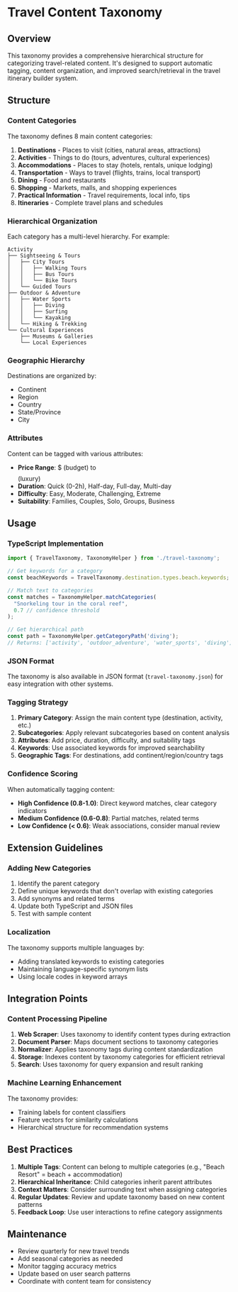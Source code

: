 # Travel Content Taxonomy

## Overview

This taxonomy provides a comprehensive hierarchical structure for categorizing travel-related content. It's designed to support automatic tagging, content organization, and improved search/retrieval in the travel itinerary builder system.

## Structure

### Content Categories

The taxonomy defines 8 main content categories:

1. **Destinations** - Places to visit (cities, natural areas, attractions)
2. **Activities** - Things to do (tours, adventures, cultural experiences)
3. **Accommodations** - Places to stay (hotels, rentals, unique lodging)
4. **Transportation** - Ways to travel (flights, trains, local transport)
5. **Dining** - Food and restaurants
6. **Shopping** - Markets, malls, and shopping experiences
7. **Practical Information** - Travel requirements, local info, tips
8. **Itineraries** - Complete travel plans and schedules

### Hierarchical Organization

Each category has a multi-level hierarchy. For example:

```
Activity
├── Sightseeing & Tours
│   ├── City Tours
│   │   ├── Walking Tours
│   │   ├── Bus Tours
│   │   └── Bike Tours
│   └── Guided Tours
├── Outdoor & Adventure
│   ├── Water Sports
│   │   ├── Diving
│   │   ├── Surfing
│   │   └── Kayaking
│   └── Hiking & Trekking
└── Cultural Experiences
    ├── Museums & Galleries
    └── Local Experiences
```

### Geographic Hierarchy

Destinations are organized by:
- Continent
- Region
- Country
- State/Province
- City

### Attributes

Content can be tagged with various attributes:

- **Price Range**: $ (budget) to $$$$ (luxury)
- **Duration**: Quick (0-2h), Half-day, Full-day, Multi-day
- **Difficulty**: Easy, Moderate, Challenging, Extreme
- **Suitability**: Families, Couples, Solo, Groups, Business

## Usage

### TypeScript Implementation

```typescript
import { TravelTaxonomy, TaxonomyHelper } from './travel-taxonomy';

// Get keywords for a category
const beachKeywords = TravelTaxonomy.destination.types.beach.keywords;

// Match text to categories
const matches = TaxonomyHelper.matchCategories(
  "Snorkeling tour in the coral reef",
  0.7 // confidence threshold
);

// Get hierarchical path
const path = TaxonomyHelper.getCategoryPath('diving');
// Returns: ['activity', 'outdoor_adventure', 'water_sports', 'diving']
```

### JSON Format

The taxonomy is also available in JSON format (`travel-taxonomy.json`) for easy integration with other systems.

### Tagging Strategy

1. **Primary Category**: Assign the main content type (destination, activity, etc.)
2. **Subcategories**: Apply relevant subcategories based on content analysis
3. **Attributes**: Add price, duration, difficulty, and suitability tags
4. **Keywords**: Use associated keywords for improved searchability
5. **Geographic Tags**: For destinations, add continent/region/country tags

### Confidence Scoring

When automatically tagging content:
- **High Confidence (0.8-1.0)**: Direct keyword matches, clear category indicators
- **Medium Confidence (0.6-0.8)**: Partial matches, related terms
- **Low Confidence (< 0.6)**: Weak associations, consider manual review

## Extension Guidelines

### Adding New Categories

1. Identify the parent category
2. Define unique keywords that don't overlap with existing categories
3. Add synonyms and related terms
4. Update both TypeScript and JSON files
5. Test with sample content

### Localization

The taxonomy supports multiple languages by:
- Adding translated keywords to existing categories
- Maintaining language-specific synonym lists
- Using locale codes in keyword arrays

## Integration Points

### Content Processing Pipeline

1. **Web Scraper**: Uses taxonomy to identify content types during extraction
2. **Document Parser**: Maps document sections to taxonomy categories
3. **Normalizer**: Applies taxonomy tags during content standardization
4. **Storage**: Indexes content by taxonomy categories for efficient retrieval
5. **Search**: Uses taxonomy for query expansion and result ranking

### Machine Learning Enhancement

The taxonomy provides:
- Training labels for content classifiers
- Feature vectors for similarity calculations
- Hierarchical structure for recommendation systems

## Best Practices

1. **Multiple Tags**: Content can belong to multiple categories (e.g., "Beach Resort" = beach + accommodation)
2. **Hierarchical Inheritance**: Child categories inherit parent attributes
3. **Context Matters**: Consider surrounding text when assigning categories
4. **Regular Updates**: Review and update taxonomy based on new content patterns
5. **Feedback Loop**: Use user interactions to refine category assignments

## Maintenance

- Review quarterly for new travel trends
- Add seasonal categories as needed
- Monitor tagging accuracy metrics
- Update based on user search patterns
- Coordinate with content team for consistency 